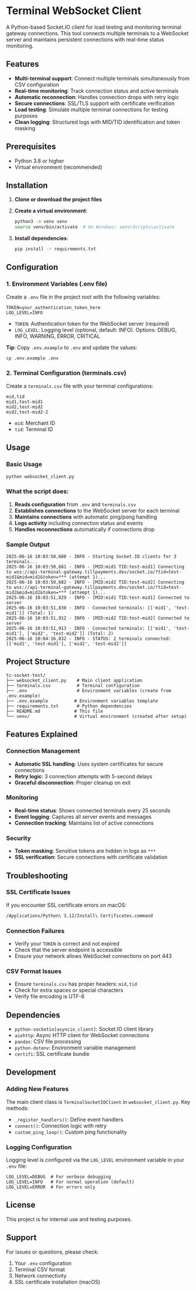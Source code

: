 # Terminal WebSocket Client

A Python-based Socket.IO client for load testing and monitoring terminal gateway connections. This tool connects multiple terminals to a WebSocket server and maintains persistent connections with real-time status monitoring.

## Features

- **Multi-terminal support**: Connect multiple terminals simultaneously from CSV configuration
- **Real-time monitoring**: Track connection status and active terminals
- **Automatic reconnection**: Handles connection drops with retry logic
- **Secure connections**: SSL/TLS support with certificate verification
- **Load testing**: Simulate multiple terminal connections for testing purposes
- **Clean logging**: Structured logs with MID/TID identification and token masking

## Prerequisites

- Python 3.8 or higher
- Virtual environment (recommended)

## Installation

1. **Clone or download the project files**

2. **Create a virtual environment**:
   ```bash
   python3 -m venv venv
   source venv/bin/activate  # On Windows: venv\Scripts\activate
   ```

3. **Install dependencies**:
   ```bash
   pip install -r requirements.txt
   ```

## Configuration

### 1. Environment Variables (.env file)

Create a `.env` file in the project root with the following variables:

```env
TOKEN=your_authentication_token_here
LOG_LEVEL=INFO
```

- `TOKEN`: Authentication token for the WebSocket server (required)
- `LOG_LEVEL`: Logging level (optional, default: INFO). Options: DEBUG, INFO, WARNING, ERROR, CRITICAL

**Tip**: Copy `.env.example` to `.env` and update the values:
```bash
cp .env.example .env
```

### 2. Terminal Configuration (terminals.csv)

Create a `terminals.csv` file with your terminal configurations:

```csv
mid,tid
mid1,test-mid1
mid2,test-mid2
mid2,test-mid2-2
```

- `mid`: Merchant ID
- `tid`: Terminal ID

## Usage

### Basic Usage

```bash
python websocket_client.py
```

### What the script does:

1. **Reads configuration** from `.env` and `terminals.csv`
2. **Establishes connections** to the WebSocket server for each terminal
3. **Maintains connections** with automatic ping/pong handling
4. **Logs activity** including connection status and events
5. **Handles reconnections** automatically if connections drop

### Sample Output

```
2025-06-16 10:03:50,680 - INFO - Starting Socket.IO clients for 3 terminals...
2025-06-16 10:03:50,681 - INFO - [MID:mid1 TID:test-mid1] Connecting to wss://api-terminal-gateway.tillpayments.dev/socket.io/?tid=test-mid1&mid=mid1&token=*** (attempt 1)...
2025-06-16 10:03:50,682 - INFO - [MID:mid2 TID:test-mid2] Connecting to wss://api-terminal-gateway.tillpayments.dev/socket.io/?tid=test-mid2&mid=mid2&token=*** (attempt 1)...
2025-06-16 10:03:51,829 - INFO - [MID:mid1 TID:test-mid1] Connected to server
2025-06-16 10:03:51,830 - INFO - Connected terminals: [['mid1', 'test-mid1']] (Total: 1)
2025-06-16 10:03:51,912 - INFO - [MID:mid2 TID:test-mid2] Connected to server
2025-06-16 10:03:51,913 - INFO - Connected terminals: [['mid1', 'test-mid1'], ['mid2', 'test-mid2']] (Total: 2)
2025-06-16 10:04:16,832 - INFO - STATUS: 2 terminals connected: [['mid1', 'test-mid1'], ['mid2', 'test-mid2']]
```

## Project Structure

```
tc-socket-test/
├── websocket_client.py    # Main client application
├── terminals.csv          # Terminal configuration
├── .env                   # Environment variables (create from .env.example)
├── .env.example          # Environment variables template
├── requirements.txt       # Python dependencies
├── README.md             # This file
└── venv/                 # Virtual environment (created after setup)
```

## Features Explained

### Connection Management
- **Automatic SSL handling**: Uses system certificates for secure connections
- **Retry logic**: 3 connection attempts with 5-second delays
- **Graceful disconnection**: Proper cleanup on exit

### Monitoring
- **Real-time status**: Shows connected terminals every 25 seconds
- **Event logging**: Captures all server events and messages
- **Connection tracking**: Maintains list of active connections

### Security
- **Token masking**: Sensitive tokens are hidden in logs as `***`
- **SSL verification**: Secure connections with certificate validation

## Troubleshooting

### SSL Certificate Issues
If you encounter SSL certificate errors on macOS:
```bash
/Applications/Python\ 3.12/Install\ Certificates.command
```

### Connection Failures
- Verify your `TOKEN` is correct and not expired
- Check that the server endpoint is accessible
- Ensure your network allows WebSocket connections on port 443

### CSV Format Issues
- Ensure `terminals.csv` has proper headers: `mid,tid`
- Check for extra spaces or special characters
- Verify file encoding is UTF-8

## Dependencies

- `python-socketio[asyncio_client]`: Socket.IO client library
- `aiohttp`: Async HTTP client for WebSocket connections
- `pandas`: CSV file processing
- `python-dotenv`: Environment variable management
- `certifi`: SSL certificate bundle

## Development

### Adding New Features
The main client class is `TerminalSocketIOClient` in `websocket_client.py`. Key methods:
- `_register_handlers()`: Define event handlers
- `connect()`: Connection logic with retry
- `custom_ping_loop()`: Custom ping functionality

### Logging Configuration
Logging level is configured via the `LOG_LEVEL` environment variable in your `.env` file:
```env
LOG_LEVEL=DEBUG  # For verbose debugging
LOG_LEVEL=INFO   # For normal operation (default)
LOG_LEVEL=ERROR  # For errors only
```

## License

This project is for internal use and testing purposes.

## Support

For issues or questions, please check:
1. Your `.env` configuration
2. Terminal CSV format
3. Network connectivity
4. SSL certificate installation (macOS) 
